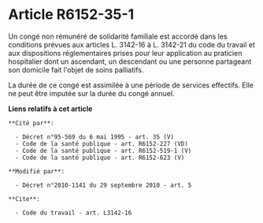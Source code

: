 # Article R6152-35-1

Un congé non rémunéré de solidarité familiale est accordé dans les conditions prévues aux articles L. 3142-16 à L. 3142-21 du
code du travail et aux dispositions réglementaires prises pour leur application au praticien hospitalier dont un ascendant,
un descendant ou une personne partageant son domicile fait l'objet de soins palliatifs. 

La durée de ce congé est assimilée à une période de services effectifs. Elle ne peut être imputée sur la durée du congé
annuel.

**Liens relatifs à cet article**

	**Cité par**:

	  - Décret n°95-569 du 6 mai 1995 - art. 35 (V)
	  - Code de la santé publique - art. R6152-227 (VD)
	  - Code de la santé publique - art. R6152-519-1 (V)
	  - Code de la santé publique - art. R6152-623 (V)

	**Modifié par**:

	  - Décret n°2010-1141 du 29 septembre 2010 - art. 5

	**Cite**:

	  - Code du travail - art. L3142-16

